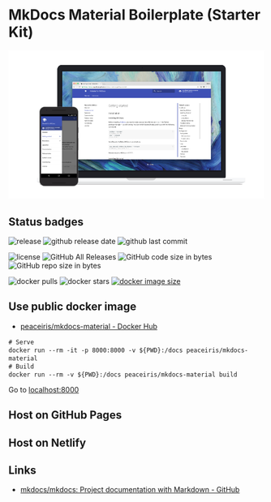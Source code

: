 # MkDocs Material Boilerplate (Starter Kit)

![material.png](https://raw.githubusercontent.com/peaceiris/mkdocs-material-boilerplate/master/material.png)


## Status badges

![release](https://img.shields.io/github/release/peaceiris/mkdocs-material-boilerplate.svg)
![github release date](https://img.shields.io/github/release-date/peaceiris/mkdocs-material-boilerplate.svg)
![github last commit](https://img.shields.io/github/last-commit/peaceiris/mkdocs-material-boilerplate.svg)

![license](https://img.shields.io/github/license/peaceiris/mkdocs-material-boilerplate.svg)
![GitHub All Releases](https://img.shields.io/github/downloads/peaceiris/mkdocs-material-boilerplate/total.svg)
![GitHub code size in bytes](https://img.shields.io/github/languages/code-size/peaceiris/mkdocs-material-boilerplate.svg)
![GitHub repo size in bytes](https://img.shields.io/github/repo-size/peaceiris/mkdocs-material-boilerplate.svg)

![docker pulls](https://img.shields.io/docker/pulls/peaceiris/mkdocs-material.svg)
![docker stars](https://img.shields.io/docker/stars/peaceiris/mkdocs-material.svg)
[![docker image size](https://images.microbadger.com/badges/image/peaceiris/mkdocs-material.svg)](https://microbadger.com/images/peaceiris/mkdocs-material "Get your own image badge on microbadger.com")
<!-- https://microbadger.com/ -->


## Use public docker image

- [peaceiris/mkdocs-material - Docker Hub](https://hub.docker.com/r/peaceiris/mkdocs-material)

```
# Serve
docker run --rm -it -p 8000:8000 -v ${PWD}:/docs peaceiris/mkdocs-material
# Build
docker run --rm -v ${PWD}:/docs peaceiris/mkdocs-material build
```

Go to [localhost:8000](http://localhost:8000)


## Host on GitHub Pages




## Host on Netlify




## Links

- [mkdocs/mkdocs: Project documentation with Markdown - GitHub](https://github.com/mkdocs/mkdocs/)
